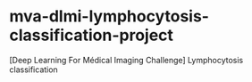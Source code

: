 # mva-dlmi-lymphocytosis-classification-project
[Deep Learning For Médical Imaging Challenge] Lymphocytosis classification
